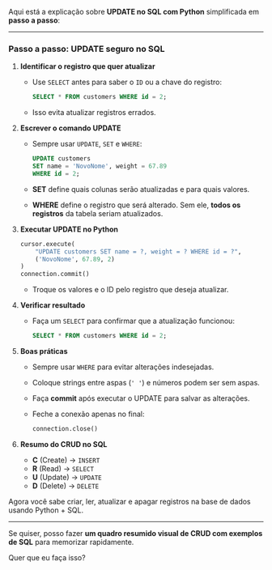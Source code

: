 Aqui está a explicação sobre **UPDATE no SQL com Python** simplificada em **passo a passo**:

---

### Passo a passo: UPDATE seguro no SQL

1. **Identificar o registro que quer atualizar**

   * Use `SELECT` antes para saber o `ID` ou a chave do registro:

     ```sql
     SELECT * FROM customers WHERE id = 2;
     ```
   * Isso evita atualizar registros errados.

2. **Escrever o comando UPDATE**

   * Sempre usar `UPDATE`, `SET` e `WHERE`:

     ```sql
     UPDATE customers
     SET name = 'NovoNome', weight = 67.89
     WHERE id = 2;
     ```
   * **SET** define quais colunas serão atualizadas e para quais valores.
   * **WHERE** define o registro que será alterado. Sem ele, **todos os registros** da tabela seriam atualizados.

3. **Executar UPDATE no Python**

   ```python
   cursor.execute(
       "UPDATE customers SET name = ?, weight = ? WHERE id = ?",
       ('NovoNome', 67.89, 2)
   )
   connection.commit()
   ```

   * Troque os valores e o ID pelo registro que deseja atualizar.

4. **Verificar resultado**

   * Faça um `SELECT` para confirmar que a atualização funcionou:

     ```sql
     SELECT * FROM customers WHERE id = 2;
     ```

5. **Boas práticas**

   * Sempre usar `WHERE` para evitar alterações indesejadas.
   * Coloque strings entre aspas (`' '`) e números podem ser sem aspas.
   * Faça **commit** após executar o UPDATE para salvar as alterações.
   * Feche a conexão apenas no final:

     ```python
     connection.close()
     ```

6. **Resumo do CRUD no SQL**

   * **C** (Create) → `INSERT`
   * **R** (Read) → `SELECT`
   * **U** (Update) → `UPDATE`
   * **D** (Delete) → `DELETE`

Agora você sabe criar, ler, atualizar e apagar registros na base de dados usando Python + SQL.

---

Se quiser, posso fazer **um quadro resumido visual de CRUD com exemplos de SQL** para memorizar rapidamente.

Quer que eu faça isso?
